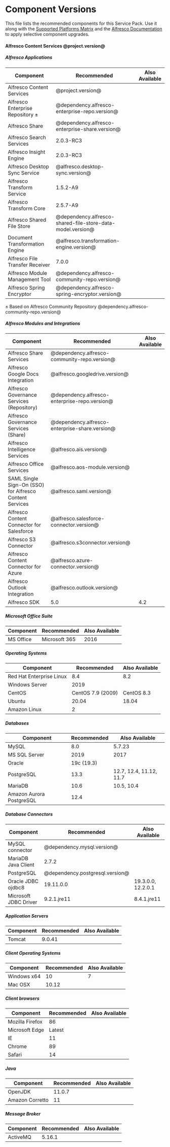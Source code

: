 # Component Versions

This file lists the recommended components for this Service Pack. Use it along with the [Supported Platforms Matrix](http://docs.alfresco.com/7.0/concepts/supported-platforms-ACS.html) and the [Alfresco Documentation](https://docs.alfresco.com/7.0/concepts/ch-upgrade.html) to apply selective component upgrades.

#### Alfresco Content Services @project.version@

##### Alfresco Applications
| Component | Recommended | Also Available |
|---|---|---|
| Alfresco Content Services | @project.version@ |
| Alfresco Enterprise Repository ± | @dependency.alfresco-enterprise-repo.version@ |
| Alfresco Share | @dependency.alfresco-enterprise-share.version@ |
| Alfresco Search Services | 2.0.3-RC3 |
| Alfresco Insight Engine | 2.0.3-RC3 |
| Alfresco Desktop Sync Service | @alfresco.desktop-sync.version@ |
| Alfresco Transform Service | 1.5.2-A9 |
| Alfresco Transform Core | 2.5.7-A9 |
| Alfresco Shared File Store | @dependency.alfresco-shared-file-store-data-model.version@ |
| Document Transformation Engine | @alfresco.transformation-engine.version@ |
| Alfresco File Transfer Receiver | 7.0.0 |
| Alfresco Module Management Tool | @dependency.alfresco-community-repo.version@ |
| Alfresco Spring Encryptor | @dependency.alfresco-spring-encryptor.version@ |
± Based on Alfresco Community Repository @dependency.alfresco-community-repo.version@

##### Alfresco Modules and Integrations
| Component | Recommended | Also Available |
|---|---|---|
| Alfresco Share Services | @dependency.alfresco-community-repo.version@ |
| Alfresco Google Docs Integration | @alfresco.googledrive.version@ |
| Alfresco Governance Services (Repository) | @dependency.alfresco-enterprise-repo.version@ |
| Alfresco Governance Services (Share) | @dependency.alfresco-enterprise-share.version@ |
| Alfresco Intelligence Services | @alfresco.ais.version@ |
| Alfresco Office Services | @alfresco.aos-module.version@ |
| SAML Single Sign-On (SSO) for Alfresco Content Services | @alfresco.saml.version@ |
| Alfresco Content Connector for Salesforce | @alfresco.salesforce-connector.version@ |
| Alfresco S3 Connector | @alfresco.s3connector.version@ |
| Alfresco Content Connector for Azure | @alfresco.azure-connector.version@ |
| Alfresco Outlook Integration | @alfresco.outlook.version@ |
| Alfresco SDK | 5.0 | 4.2 |

##### Microsoft Office Suite
| Component | Recommended | Also Available |
|---|---|---|
| MS Office | Microsoft 365 | 2016 |

##### Operating Systems
| Component | Recommended | Also Available |
|---|---|---|
| Red Hat Enterprise Linux | 8.4 | 8.2 |
| Windows Server | 2019 |
| CentOS | CentOS 7.9 (2009) | CentOS 8.3 |
| Ubuntu | 20.04 | 18.04 |
| Amazon Linux | 2 | |

##### Databases
| Component | Recommended | Also Available |
|---|---|---|
| MySQL | 8.0 | 5.7.23 |
| MS SQL Server | 2019 | 2017 |
| Oracle | 19c (19.3)  | |
| PostgreSQL | 13.3 | 12.7, 12.4, 11.12, 11.7 |
| MariaDB | 10.6 | 10.5, 10.4 |
| Amazon Aurora PostgreSQL | 12.4 |

##### Database Connectors
| Component | Recommended | Also Available |
|---|---|---|
| MySQL connector | @dependency.mysql.version@ |
| MariaDB Java Client | 2.7.2 |
| PostgreSQL | @dependency.postgresql.version@ |
| Oracle JDBC ojdbc8 | 19.11.0.0 | 19.3.0.0, 12.2.0.1 |
| Microsoft JDBC Driver | 9.2.1.jre11 | 8.4.1.jre11 |

##### Application Servers
| Component | Recommended | Also Available |
|---|---|---|
| Tomcat | 9.0.41 |

##### Client Operating Systems
| Component | Recommended | Also Available |
|---|---|---|
| Windows x64 | 10 | 7 |
| Mac OSX | 10.12 |

##### Client browsers
| Component | Recommended | Also Available |
|---|---|---|
| Mozilla Firefox | 86 |
| Microsoft Edge | Latest |
| IE | 11 |
| Chrome | 89 |
| Safari | 14 |

##### Java
| Component | Recommended | Also Available |
|---|---|---|
| OpenJDK | 11.0.7 |
| Amazon Corretto | 11 |

##### Message Broker
| Component | Recommended | Also Available |
|---|---|---|
| ActiveMQ | 5.16.1 |

